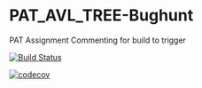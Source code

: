 # PAT_AVL_TREE-Bughunt
PAT Assignment
Commenting for build to trigger

[![Build Status](https://app.travis-ci.com/Venkata-Seshadri-Kola/Bughunt-AVL.svg?branch=main)](https://app.travis-ci.com/Venkata-Seshadri-Kola/Bughunt-AVL)


[![codecov](https://codecov.io/gh/Venkata-Seshadri-Kola/Bughunt-AVL/branch/main/graph/badge.svg?token=WU65I36P9P)](https://codecov.io/gh/Venkata-Seshadri-Kola/Bughunt-AVL)
